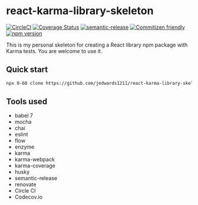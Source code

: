 # react-karma-library-skeleton

[![CircleCI](https://circleci.com/gh/jedwards1211/react-karma-library-skeleton.svg?style=svg)](https://circleci.com/gh/jedwards1211/react-karma-library-skeleton)
[![Coverage Status](https://codecov.io/gh/jedwards1211/react-karma-library-skeleton/branch/master/graph/badge.svg)](https://codecov.io/gh/jedwards1211/react-karma-library-skeleton)
[![semantic-release](https://img.shields.io/badge/%20%20%F0%9F%93%A6%F0%9F%9A%80-semantic--release-e10079.svg)](https://github.com/semantic-release/semantic-release)
[![Commitizen friendly](https://img.shields.io/badge/commitizen-friendly-brightgreen.svg)](http://commitizen.github.io/cz-cli/)
[![npm version](https://badge.fury.io/js/es2015-library-skeleton.svg)](https://badge.fury.io/js/es2015-library-skeleton)

This is my personal skeleton for creating a React library npm package with Karma tests. You are welcome to use it.

## Quick start

```sh
npx 0-60 clone https://github.com/jedwards1211/react-karma-library-skeleton.git
```

## Tools used

- babel 7
- mocha
- chai
- eslint
- flow
- enzyme
- karma
- karma-webpack
- karma-coverage
- husky
- semantic-release
- renovate
- Circle CI
- Codecov.io
